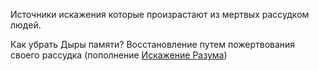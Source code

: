 Источники искажения которые произрастают из мертвых рассудком людей.

Как убрать Дыры памяти?
Восстановление путем пожертвования своего рассудка (пополнение [Искажение Разума](obsidian://open?vault=about-mall&file=%D0%9C%D0%B5%D1%85%D0%B0%D0%BD%D0%B8%D0%BA%D0%B8%2F%D0%9F%D0%BE%D0%B2%D0%B5%D0%B4%D0%B5%D0%BD%D0%B8%D0%B5%20%D0%9F%D0%B5%D1%80%D1%81%D0%BE%D0%BD%D0%B0%D0%B6%D0%B0%2F%D0%98%D1%81%D0%BA%D0%B0%D0%B6%D0%B5%D0%BD%D0%B8%D0%B5%20%D0%A0%D0%B0%D0%B7%D1%83%D0%BC%D0%B0))
